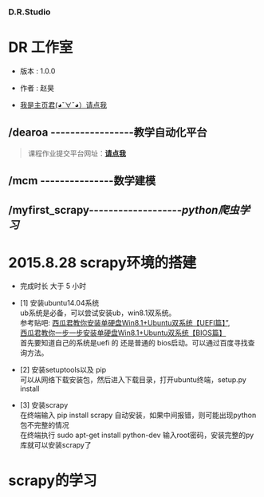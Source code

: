 ### D.R.Studio 
# DR 工作室 #
- 版本 : 1.0.0

- 作者 : 赵昊

-  <a href="http://python27test.sinaapp.com"> 我是主页君(◕ˇ∀ˇ◕）请点我  </a>  

## /dearoa -----------------教学自动化平台
>课程作业提交平台网址：**<a href="http:/http://dearoa.sinaapp.com/" target="_blank">请点我</a>**


## /mcm ---------------数学建模
## /myfirst_scrapy-------------------*python爬虫学习*


#  2015.8.28 scrapy环境的搭建    #
- 完成时长 大于 5 小时

- [1] 	安装ubuntu14.04系统  
	ub系统是必备，可以尝试安装ub，win8.1双系统。  
 	参考贴吧:
	<a href = "http://tieba.baidu.com/p/3338849023">西瓜君教你安装单硬盘Win8.1+Ubuntu双系统【UEFI篇】”</a>,  
  	<a href = "http://tieba.baidu.com/p/3338849023">西瓜君教你一步一步安装单硬盘Win8.1+Ubuntu双系统【BIOS篇】</a>  
  	首先要知道自己的系统是uefi 的 还是普通的 bios启动。可以通过百度寻找查询方法。  

- [2] 	安装setuptools以及 pip  
      	可以从网络下载安装包，然后进入下载目录，打开ubuntu终端，setup.py install

- [3] 	安装scrapy  
      	在终端输入 pip install scrapy 自动安装，如果中间报错，则可能出现python包不完整的情况  
	在终端执行 sudo apt-get install python-dev 输入root密码，安装完整的py库就可以安装scrapy了  

#  scrapy的学习  #










